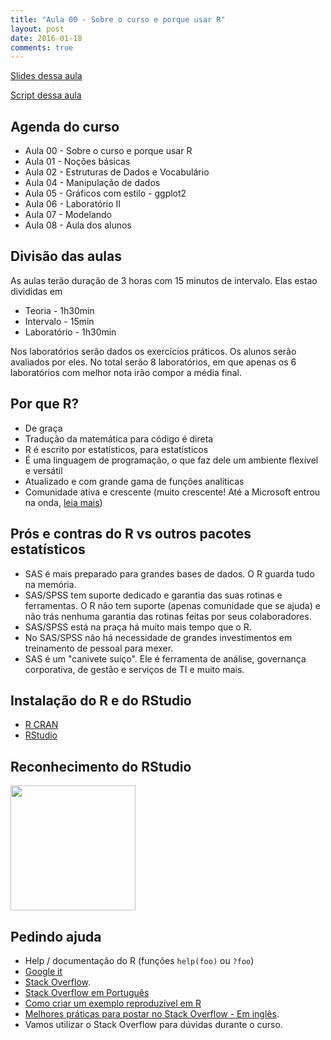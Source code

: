 ```yaml
---
title: "Aula 00 - Sobre o curso e porque usar R"
layout: post
date: 2016-01-18
comments: true
---
```


<a href="http://curso-r.github.io/verao2016/slides/aula_00_01_apresentacao.html" target="_blank">Slides dessa aula</a>

<a href="http://curso-r.github.io/verao2016/script/aula_00_01_script.R" target="_blank">Script dessa aula</a>

## Agenda do curso 

* Aula 00 - Sobre o curso e porque usar R
* Aula 01 - Noções básicas
* Aula 02 - Estruturas de Dados e Vocabulário
* Aula 04 - Manipulação de dados
* Aula 05 - Gráficos com estilo - ggplot2
* Aula 06 - Laboratório II
* Aula 07 - Modelando
* Aula 08 - Aula dos alunos

## Divisão das aulas 

As aulas terão duração de 3 horas com 15 minutos de intervalo. Elas estao divididas em

* Teoria - 1h30min
* Intervalo - 15min
* Laboratório - 1h30min

Nos laboratórios serão dados os exercícios práticos. Os alunos serão avaliados por eles.
No total serão 8 laboratórios, em que apenas os 6 laboratórios com melhor nota irão compor a média final.

## Por que R?

* De graça
* Tradução da matemática para código é direta
* R é escrito por estatísticos, para estatísticos
* É uma linguagem de programação, o que faz dele um ambiente flexível e versátil
* Atualizado e com grande gama de funções analíticas
* Comunidade ativa e crescente (muito crescente! Até a Microsoft entrou na onda, [leia mais](http://blog.revolutionanalytics.com/2016/01/microsoft-r-open.html))

## Prós e contras do R vs outros pacotes estatísticos

* SAS é mais preparado para grandes bases de dados. O R guarda tudo na memória.
* SAS/SPSS tem suporte dedicado e garantia das suas rotinas e ferramentas. O R não tem suporte (apenas comunidade que se ajuda) e não trás nenhuma garantia das rotinas feitas por seus colaboradores.
* SAS/SPSS está na praça há muito mais tempo que o R.
* No SAS/SPSS não há necessidade de grandes investimentos em treinamento de pessoal para mexer.
* SAS é um "canivete suíço". Ele é ferramenta de análise, governança corporativa, de gestão e serviços de TI e muito mais.

## Instalação do R e do RStudio

- [R CRAN](http://cran.r-project.org/)
- [RStudio](http://www.rstudio.com/)

## Reconhecimento do RStudio

<img src="http://www.rstudio.com/wp-content/uploads/2014/06/RStudio-Ball.png" style="width:200px;">

## Pedindo ajuda

- Help / documentação do R (funções `help(foo)` ou `?foo`)
- [Google it](http://bit.ly/1u7tlv1)
- [Stack Overflow](http://stackoverflow.com/).
- [Stack Overflow em Português](http://pt.stackoverflow.com/)
- [Como criar um exemplo reproduzível em R](http://meta.pt.stackoverflow.com/questions/824/como-criar-um-exemplo-m%C3%ADnimo-reproduz%C3%ADvel-em-r)
- [Melhores práticas para postar no Stack Overflow - Em inglês](http://stackoverflow.com/help/how-to-ask).
- Vamos utilizar o Stack Overflow para dúvidas durante o curso.
